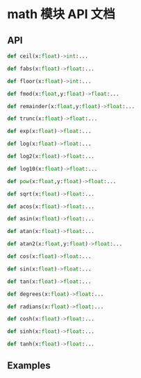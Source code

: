 # math 模块 API 文档

## API

``` python
def ceil(x:float)->int:...
```

``` python
def fabs(x:float)->float:...
```

``` python
def floor(x:float)->int:...
```

``` python
def fmod(x:float,y:float)->float:...
```

``` python
def remainder(x:float,y:float)->float:...
```

``` python
def trunc(x:float)->float:...
```

``` python
def exp(x:float)->float:...
```

``` python
def log(x:float)->float:...
```

``` python
def log2(x:float)->float:...
```

``` python
def log10(x:float)->float:...
```

``` python
def pow(x:float,y:float)->float:...
```

``` python
def sqrt(x:float)->float:...
```

``` python
def acos(x:float)->float:...
```

``` python
def asin(x:float)->float:...
```

``` python
def atan(x:float)->float:...
```

``` python
def atan2(x:float,y:float)->float:...
```

``` python
def cos(x:float)->float:...
```

``` python
def sin(x:float)->float:...
```

``` python
def tan(x:float)->float:...
```

``` python
def degrees(x:float)->float:...
```

``` python
def radians(x:float)->float:...
```

``` python
def cosh(x:float)->float:...
```

``` python
def sinh(x:float)->float:...
```

``` python
def tanh(x:float)->float:...
```



## Examples

